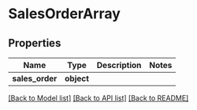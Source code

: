 # SalesOrderArray

## Properties
Name | Type | Description | Notes
------------ | ------------- | ------------- | -------------
**sales_order** | **object** |  | 

[[Back to Model list]](../README.md#documentation-for-models) [[Back to API list]](../README.md#documentation-for-api-endpoints) [[Back to README]](../README.md)

